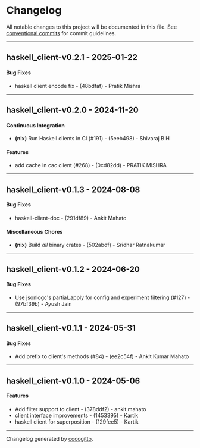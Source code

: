 # Changelog
All notable changes to this project will be documented in this file. See [conventional commits](https://www.conventionalcommits.org/) for commit guidelines.

- - -
## haskell_client-v0.2.1 - 2025-01-22
#### Bug Fixes
- haskell client encode fix - (48bdfaf) - Pratik Mishra

- - -

## haskell_client-v0.2.0 - 2024-11-20
#### Continuous Integration
- **(nix)** Run Haskell clients in CI (#191) - (5eeb498) - Shivaraj B H
#### Features
- add cache in cac client (#268) - (0cd82dd) - PRATIK MISHRA

- - -

## haskell_client-v0.1.3 - 2024-08-08
#### Bug Fixes
- haskell-client-doc - (291df89) - Ankit Mahato
#### Miscellaneous Chores
- **(nix)** Build *all* binary crates - (502abdf) - Sridhar Ratnakumar

- - -

## haskell_client-v0.1.2 - 2024-06-20
#### Bug Fixes
- Use jsonlogc's partial_apply for config and experiment filtering (#127) - (97bf39b) - Ayush Jain

- - -

## haskell_client-v0.1.1 - 2024-05-31
#### Bug Fixes
- Add prefix to client's methods (#84) - (ee2c54f) - Ankit Kumar Mahato

- - -

## haskell_client-v0.1.0 - 2024-05-06
#### Features
-  Add filter support to client - (378ddf2) - ankit.mahato
-  client interface improvements - (1453395) - Kartik
-  haskell client for superposition - (129fee5) - Kartik

- - -

Changelog generated by [cocogitto](https://github.com/cocogitto/cocogitto).